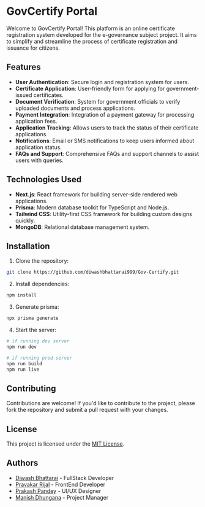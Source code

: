 # GovCertify Portal

Welcome to GovCertify Portal! This platform is an online certificate registration system developed for the e-governance subject project. It aims to simplify and streamline the process of certificate registration and issuance for citizens.

## Features

- **User Authentication**: Secure login and registration system for users.
- **Certificate Application**: User-friendly form for applying for government-issued certificates.
- **Document Verification**: System for government officials to verify uploaded documents and process applications.
- **Payment Integration**: Integration of a payment gateway for processing application fees.
- **Application Tracking**: Allows users to track the status of their certificate applications.
- **Notifications**: Email or SMS notifications to keep users informed about application status.
- **FAQs and Support**: Comprehensive FAQs and support channels to assist users with queries.

## Technologies Used

- **Next.js**: React framework for building server-side rendered web applications.
- **Prisma**: Modern database toolkit for TypeScript and Node.js.
- **Tailwind CSS**: Utility-first CSS framework for building custom designs quickly.
- **MongoDB**: Relational database management system.

## Installation

1. Clone the repository:

```bash
git clone https://github.com/diwashbhattarai999/Gov-Certify.git

```

2. Install dependencies:

```bash
npm install
```

3. Generate prisma:

```bash
npx prisma generate
```


4. Start the server:

```bash
# if running dev server
npm run dev

# if running prod server
npm run build
npm run live
```

## Contributing

Contributions are welcome! If you'd like to contribute to the project, please fork the repository and submit a pull request with your changes.

## License

This project is licensed under the [MIT License](LICENSE).

## Authors

- [Diwash Bhattarai](https://github.com/author) - FullStack Developer
- [Pravakar Rijal](https://github.com/author) - FrontEnd Developer
- [Prakash Pandey](https://github.com/author) - UI/UX Designer
- [Manish Dhungana](https://github.com/author) - Project Manager
